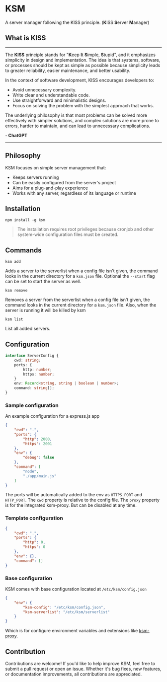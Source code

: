 # KSM

A server manager following the KISS principle.
(**K**ISS **S**erver **M**anager)

## What is KISS

-----------------

The **KISS** principle stands for "**K**eep **I**t **S**imple, **S**tupid", and it emphasizes simplicity in design and
implementation. The
idea is that systems, software, or processes should be kept as simple as possible because simplicity leads to greater
reliability, easier maintenance, and better usability.

In the context of software development, KISS encourages developers to:

- Avoid unnecessary complexity.
- Write clear and understandable code.
- Use straightforward and minimalistic designs.
- Focus on solving the problem with the simplest approach that works.

The underlying philosophy is that most problems can be solved more effectively with simpler solutions, and complex
solutions are more prone to errors, harder to maintain, and can lead to unnecessary complications.

**- ChatGPT**

-----------------

## Philosophy

KSM focuses on simple server management that:

- Keeps servers running
- Can be easily configured from the server's project
- Aims for a plug-and-play experience
- Works with any server, regardless of its language or runtime

## Installation

```shell
npm install -g ksm
```

> The installation requires root privileges because cronjob and other system-wide configuration files must be created.

## Commands

```shell
ksm add
```

Adds a server to the serverlist when a config file isn't given, the command looks in the current directory for
a `ksm.json` file.
Optional the `--start` flag can be set to start the server as well.

```shell
ksm remove
```

Removes a server from the serverlist when a config file isn't given, the command looks in the current directory for
a `ksm.json` file. Also, when the server is running it will be killed by ksm

```shell
ksm list
```

List all added servers.

## Configuration

```typescript
interface ServerConfig {
    cwd: string;
    ports: {
        http: number;
        https: number;
    }
    env: Record<string, string | boolean | number>;
    command: string[];
}
```

### Sample configuration

An example configuration for a express.js app

```json
{
    "cwd": ".",
    "ports": {
        "http": 2000,
        "https": 2001
    },
    "env": {
        "debug": false
    },
    "command": [
        "node",
        "./app/main.js"
    ]
}
```

The ports will be automatically added to the env as `HTTPS_PORT` and `HTTP_PORT`.
The `cwd` property is relative to the config file.
The `proxy` property is for the integrated ksm-proxy. But can be disabled at any time.

### Template configuration

```json
{
    "cwd": ".",
    "ports": {
        "http": 0,
        "https": 0
    },
    "env": {},
    "command": []
}
```

### Base configuration

KSM comes with base configuration located at `/etc/ksm/config.json`

```json
{
    "env": {
        "ksm-config": "/etc/ksm/config.json",
        "ksm-serverlist": "/etc/ksm/serverlist"
    }
}
```

Which is for configure environment variables and extensions
like [ksm-proxy](https://github.com/bytelab-studio/ksm-proxy).

## Contribution

Contributions are welcome! If you'd like to help improve KSM, feel free to submit a pull request or open an issue.
Whether it's bug fixes, new features, or documentation improvements, all contributions are appreciated.